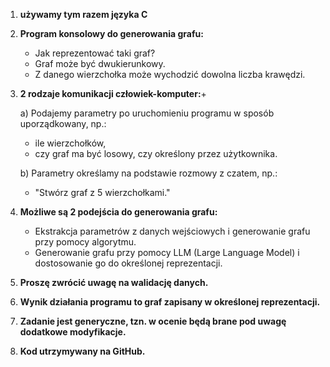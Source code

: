  
1) **używamy tym razem języka C**

2) **Program konsolowy do generowania grafu:**
   - Jak reprezentować taki graf?
   - Graf może być dwukierunkowy.
   - Z danego wierzchołka może wychodzić dowolna liczba krawędzi.

3) **2 rodzaje komunikacji człowiek-komputer:**+

   a) Podajemy parametry po uruchomieniu programu w sposób uporządkowany, np.:
      - ile wierzchołków,
      - czy graf ma być losowy, czy określony przez użytkownika.

   b) Parametry określamy na podstawie rozmowy z czatem, np.:
      - "Stwórz graf z 5 wierzchołkami."

4) **Możliwe są 2 podejścia do generowania grafu:**
   - Ekstrakcja parametrów z danych wejściowych i generowanie grafu przy pomocy algorytmu.
   - Generowanie grafu przy pomocy LLM (Large Language Model) i dostosowanie go do określonej reprezentacji.

5) **Proszę zwrócić uwagę na walidację danych.**

6) **Wynik działania programu to graf zapisany w określonej reprezentacji.**

7) **Zadanie jest generyczne, tzn. w ocenie będą brane pod uwagę dodatkowe modyfikacje.**

8) **Kod utrzymywany na GitHub.**

